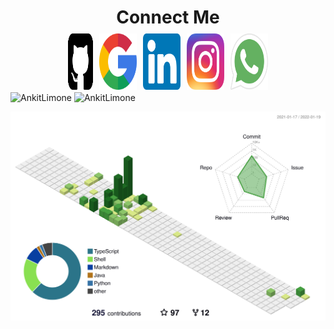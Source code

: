 <h1 align="center"> Connect Me </h1>
<p align="center" style="display: flex;
justify-content: center; align-items: center;"> 
    <a href="https://github.com/AnkitLimone" target="_blank" style="font-size: 40px;
    display: flex;background-color: white; justify-content: center; align-items: center; width: 40px; height: 40px; border-radius: 5px;
    margin: 5px; text-decoration:none;">
        <img  src="./github-sign.png" width="90px" height="90px" />
    </a> 
    <a href="mailto:ankitlimone16@gmail.com" target="_blank"
    style="font-size: 40px;background-color: white; display: flex; justify-content: center; align-items: center; width: 60px; height: 60px; border-radius: 5px;text-decoration:none;margin: 5px;">
        <img  src="./google.png" width="90px" height="90px"/>
    </a>
    <a href="https://www.linkedin.com/in/ankit-limone-381206180?originalSubdomain=in" target="blank"
    style="font-size: 40px;background-color: white; display: flex; justify-content: center; align-items: center; width: 60px; height: 60px; border-radius: 5px;text-decoration:none;margin: 5px;">
        <img  src="./linkedin.png" width="90px" height="90px"/>
    </a>
    <a href="https://www.instagram.com/ak_demonimmortal/" target="_blank"
    style="font-size: 40px;background-color: white; display: flex; justify-content: center; align-items: center; width: 60px; height: 60px; border-radius: 5px;text-decoration:none;margin: 5px;">
        <img  src="./instagram.png" width="90px" height="90px"/>
    </a>
    <a href="https://api.whatsapp.com/send?phone=+917354193408" target="_blank"
    style="font-size: 40px;background-color: white; display: flex; justify-content: center; align-items: center; width: 60px; height: 60px; border-radius: 5px;text-decoration:none;margin: 5px;">
        <img  src="./whatsapp.png" width="90px" height="90px"/>
    </a>
<p]>
<br/>
    
    
    
<p>
    <img align="top" src="https://github-readme-stats.vercel.app/api/top-langs/?username=AnkitLimone&theme=radical&count_private=true&show_icons=true"
    alt="AnkitLimone"/>
        <img align="top" src="https://github-readme-stats.vercel.app/api?username=AnkitLimone&layout=compact&hide=html&theme=radical&count_private=true&show_icons=true"
    alt="AnkitLimone"/>
    </p>
    
    
    
    
   
![](./profile-3d-contrib/profile-green-animate.svg)
